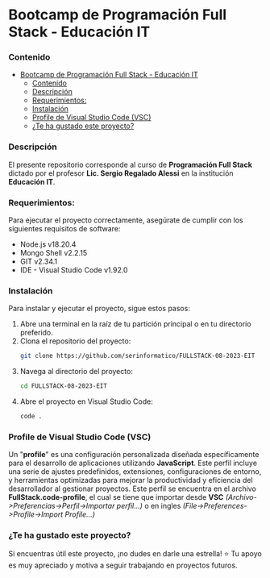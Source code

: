 # Bootcamp de Programación Full Stack - Educación IT


### Contenido
- [Bootcamp de Programación Full Stack - Educación IT](#bootcamp-de-programación-full-stack---educación-it)
    - [Contenido](#contenido)
    - [Descripción](#descripción)
    - [Requerimientos:](#requerimientos)
    - [Instalación](#instalación)
    - [Profile de Visual Studio Code (VSC)](#profile-de-visual-studio-code-vsc)
    - [¿Te ha gustado este proyecto?](#te-ha-gustado-este-proyecto)


### Descripción
El presente repositorio corresponde al curso de **Programación Full Stack** dictado por el profesor **Lic. Sergio Regalado Alessi** en la institución **Educación IT**.


### Requerimientos:
Para ejecutar el proyecto correctamente, asegúrate de cumplir con los siguientes requisitos de software:
- Node.js v18.20.4
- Mongo Shell v2.2.15
- GIT v2.34.1
- IDE - Visual Studio Code v1.92.0


### Instalación
Para instalar y ejecutar el proyecto, sigue estos pasos:
1. Abre una terminal en la raíz de tu partición principal o en tu directorio preferido.
2. Clona el repositorio del proyecto:
    ``` sh
    git clone https://github.com/serinformatico/FULLSTACK-08-2023-EIT
    ```
3. Navega al directorio del proyecto:
    ``` sh
    cd FULLSTACK-08-2023-EIT
    ```
4. Abre el proyecto en Visual Studio Code:
    ``` sh
    code .
    ```

### Profile de Visual Studio Code (VSC)
Un "**profile**" es una configuración personalizada diseñada específicamente para el desarrollo de aplicaciones utilizando **JavaScript**. Este perfil incluye una serie de ajustes predefinidos, extensiones, configuraciones de entorno, y herramientas optimizadas para mejorar la productividad y eficiencia del desarrollador al gestionar proyectos. Este perfil se encuentra en el archivo **FullStack.code-profile**, el cual se tiene que importar desde **VSC** *(Archivo->Preferencias->Perfil->Importar perfil...)* o en ingles *(File->Preferences->Profile->Import Profile...)*


### ¿Te ha gustado este proyecto?
Si encuentras útil este proyecto, ¡no dudes en darle una estrella! ⭐ Tu apoyo es muy apreciado y motiva a seguir trabajando en proyectos futuros.
